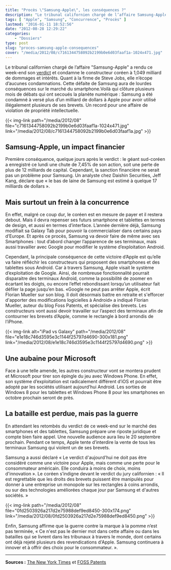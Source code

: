 ```yaml
---
title: "Procès \"Samsung-Apple\", les conséquences ?"
description: "Le tribunal californien chargé de l’affaire Samsung-Apple et condamne géant coréen pour avoir utilisé illégalement plusieurs des brevets d\'Apple."
tags: [ "Apple", "Samsung", "Concurrence", "Procès" ]
lastmod: "2016-01-11 18:52:56"
date: "2012-08-28 12:29:22"
categories:
    - "Dossiers"
type: post
slug: "proces-samsung-apple-consequences"
cover: "/media/2012/08/c7161344758092b2199b0e6d03faaf1a-1024x471.jpg"
---
```


Le tribunal californien chargé de l’affaire "Samsung-Apple" a rendu ce week-end son [verdict](http://www.scribd.com/fullscreen/103860673?access_key=key-1ho669app2expaa7tptr) et condamne le constructeur coréen à 1,049 milliard de dommages et intérêts. Quant à la firme de Steve Jobs, elle n’écope d’aucunes condamnations. Cette défaite de Samsung aura de lourdes conséquences sur le marché du smartphone.Voilà qui clôture plusieurs mois de débats qui ont secoués la planète numérique : Samsung a été condamné à versé plus d’un milliard de dollars à Apple pour avoir utilisé illégalement plusieurs de ses brevets. Un record pour une affaire de violation de propriété intellectuelle.

{{< img-link path="/media/2012/08" file="c7161344758092b2199b0e6d03faaf1a-1024x471.jpg" link="/media/2012/08/c7161344758092b2199b0e6d03faaf1a.jpg" >}}

<!--more-->

## Samsung-Apple, un impact financier

Première conséquence, quelque jours après le verdict : le géant sud-coréen a enregistré ce lundi une chute de 7,45% de son action, soit une perte de plus de 12 milliards de capital. Cependant, la sanction financière ne serait pas un problème pour Samsung. Un analyste chez Daishin Securities, Jeff Kang, déclare que « le bas de laine de Samsung est estimé à quelque 17 milliards de dollars ».

## Mais surtout un frein à la concurrence

En effet, malgré ce coup dur, le coréen est en mesure de payer et il restera debout. Mais il devra repenser ses futurs smartphone et tablettes en termes de design, et aussi en termes d’interface. L’année dernière déjà, Samsung modifiait sa Galaxy Tab pour pouvoir la commercialiser dans certains pays d’Europe. Et après ce procès, Samsung va devoir faire de même avec ses Smartphones : tout d’abord changer l’apparence de ses terminaux, mais aussi travailler avec Google pour modifier le système d’exploitation Android.

Cependant, la principale conséquence de cette victoire d’Apple est qu’elle va faire réfléchir les constructeurs qui proposent des smartphones et des tablettes sous Android. Car à travers Samsung, Apple visait le système d’exploitation de Google. Ainsi, de nombreuse fonctionnalité pourrait disparaitre des terminaux Android, comme la possibilité de zoomer en écartant les doigts, ou encore l’effet rebondissant lorsqu’un utilisateur fait défiler la page jusqu’en bas. «Google ne peut pas arrêter Apple, écrit Florian Mueller sur son blog. Il doit désormais battre en retraite et s'efforcer d'apporter des modifications logicielles à Android» a indiqué Florian Mueller, auteur du blog Foss Patents, et spécialise des brevets. Les constructeurs vont aussi devoir travailler sur l’aspect des terminaux afin de contourner les brevets d’Apple, comme le rectangle à bord arrondis de l’iPhone.

{{< img-link alt="iPad vs Galaxy" path="/media/2012/08" file="e1e18c746d3595e3c1144f25797d4690-300x181.png" link="/media/2012/08/e1e18c746d3595e3c1144f25797d4690.png" >}}

## Une aubaine pour Microsoft

Face à une telle amende, les autres constructeur vont se montera prudent et Microsoft pour tirer son épingle du jeu avec Windows Phone. En effet, son système d’exploitation est radicalement différent d’iOS et pourrait être adopté par les sociétés utilisant aujourd’hui Android. Les sorties de Windows 8 pour les tablettes et Windows Phone 8 pour les smartphones en octobre prochain seront de près.

## La bataille est perdue, mais pas la guerre

En attendant les retombés du verdict de ce week-end sur le marché des smartphones et des tablettes, Samsung prépare une riposte juridique et compte bien faire appel. Une nouvelle audience aura lieu le 20 septembre prochain. Pendant ce temps, Apple tente d’interdire la vente de tous les terminaux Samsung qui violent un de ses brevets.

Samsung a aussi déclaré « Le verdict d'aujourd'hui ne doit pas être considéré comme une victoire pour Apple, mais comme une perte pour le consommateur américain. Elle conduira à moins de choix, moins d'innovation ». Le coréen s’indigne devant le verdict du jury californien : « Il est regrettable que les droits des brevets puissent être manipulés pour donner à une entreprise un monopole sur les rectangles à coins arrondis, ou sur des technologies améliorées chaque jour par Samsung et d'autres sociétés. »

{{< img-link path="/media/2012/08" file="0fd2503926a217d2e75988def9ed8450-300x174.png" link="/media/2012/08/0fd2503926a217d2e75988def9ed8450.png" >}}

Enfin, Samsung affirme que la guerre contre la marque à la pomme n’est pas terminée, « Ce n'est pas le dernier mot dans cette affaire ou dans les batailles qui se livrent dans les tribunaux à travers le monde, dont certains ont déjà rejeté plusieurs des revendications d'Apple. Samsung continuera à innover et à offrir des choix pour le consommateur. ».

---

**Sources :** [The New York Times](http://bits.blogs.nytimes.com/2012/08/24/samsung-apple-reactions/) et [FOSS Patents](http://www.fosspatents.com/2012/08/apples-billion-dollar-win-over-samsung.html)
